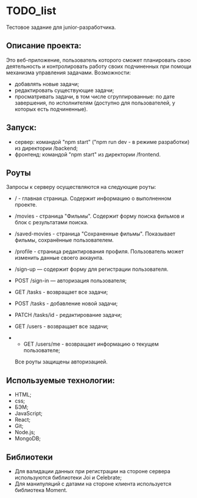 # TODO_list

Тестовое задание для junior-разработчика.

## Описание проекта:

Это веб-приложение, пользователь которого сможет планировать свою деятельность и контролировать работу своих подчиненных при помощи механизма управления задачами. Возможности:
- добавлять новые задачи;
- редактировать существующие задачи;
- просматривать задачи, в том числе сгруппированные: по дате завершения, по исполнителям (доступно для пользователей, у которых есть подчиненные).

## Запуск:
- сервер: командой "npm start" ("npm run dev - в режиме разработки) из директории /backend;
- фронтенд: командой "npm start" из директории /frontend.


## Роуты

Запросы к серверу осуществляются на следующие роуты:

- / - главная страница. Содержит информацию о выполненном проекте.
- /movies - страница "Фильмы". Содержит форму поиска фильмов и блок с результатами поиска.
- /saved-movies - страница "Сохраненные фильмы". Показывает фильмы, сохранённые пользователем.
- /profile - страница редактирования профиля. Пользователь может изменить данные своего аккаунта.
- /sign-up — содержит форму для регистрации пользователя.
- POST /sign-in — авторизация пользователя;
- GET /tasks - возвращает все задачи;
- POST /tasks - добавление новой задачи;
- PATCH /tasks/id - редактирование задачи;
- GET /users - возвращает все задачи;
- - GET /users/me - возвращает информацию о текущем пользователе;
  
  Все роуты защищены авторизацией. 

## Используемые технологии:

- HTML;
- css;
- БЭМ;
- JavaScript;
- React;
- Git;
- Node.js;
- MongoDB;

## Библиотеки
- Для валидации данных при регистрации на стороне сервера используются библиотеки Joi и Celebrate;
- Для манипуляций с датами на стороне клиента используется библиотека Moment. 

